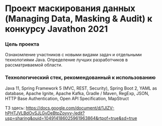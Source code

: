 # Проект маскирования данных (Managing Data, Masking & Audit) к конкурсу Javathon 2021

### Цель проекта

Ознакомление участников с новыми видами задач и отдельными технологиями Java. Определение лучших разработчиков в рассматриваемой области.

### Технологический стек, рекомендованный к использованию

Java 11, Spring Framework 5 (MVC, REST, Security), Spring Boot 2, YAML as database, Apache Ignite, Apache Kafka, Gradle / Maven, RegExp, JSON, HTTP Base Authentication, Open API Specification, MapStruct

ТЗ здесь: https://docs.google.com/document/d/1JlZV-hPHTJVLBdOvSJLGvDeBtpZoyvv-/edit?usp=sharing&ouid=104914186025961963864&rtpof=true&sd=true
